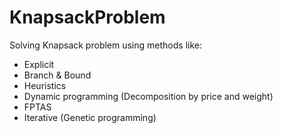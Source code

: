 # KnapsackProblem

Solving Knapsack problem using methods like:
  - Explicit
  - Branch & Bound 
  - Heuristics
  - Dynamic programming (Decomposition by price and weight)
  - FPTAS
  - Iterative (Genetic programming)
